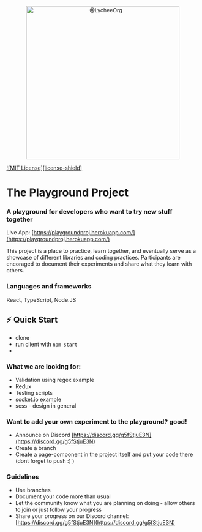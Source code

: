 <p align="center">
<img src="https://res.cloudinary.com/dojmo7vcc/image/upload/v1643878768/pg-logo_khv3vg.png" width="400px" alt="@LycheeOrg"></p>

[![MIT License][license-shield]](https://github.com/DavidMarom/Playground/blob/master/LICENSE)

# The Playground Project
### A playground for developers who want to try new stuff together

Live App: [https://playgroundproj.herokuapp.com/](https://playgroundproj.herokuapp.com/)

This project is a place to practice, learn together, and eventually serve as a showcase of different libraries and coding practices.
Participants are encoraged to document their experiments and share what they learn with others.

### Languages and frameworks
React, TypeScript, Node.JS

## ⚡ Quick Start
- clone
- run client with `npm start`
- 

### What we are looking for:
- Validation using regex example
- Redux
- Testing scripts
- socket.io example
- scss - design in general

### Want to add your own experiment to the playground? good!
- Announce on Discord [https://discord.gg/g5fStjuE3N](https://discord.gg/g5fStjuE3N)
- Create a branch
- Create a page-component in the project itself and put your code there (dont forget to push :) )

### Guidelines
- Use branches
- Document your code more than usual
- Let the community know what you are planning on doing - allow others to join or just follow your progress
- Share your progress on our Discord channel: [https://discord.gg/g5fStjuE3N](https://discord.gg/g5fStjuE3N)
